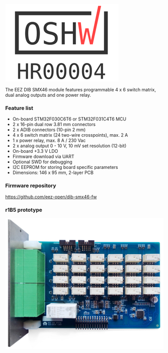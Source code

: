 [![OSHW-HR000004](OSHW_UID_HR4.svg)](https://certification.oshwa.org/hr000004.html)

The EEZ DIB SMX46 module features programmable 4 x 6 switch matrix,  dual analog outputs and one power relay. 

### Feature list

* On-board STM32F030C6T6 or STM32F031C4T6 MCU
* 2 x 16-pin dual row 3.81 mm connectors
* 2 x ADIB connectors (10-pin 2 mm)
* 4 x 6 switch matrix (24 two-wire crosspoints), max. 2 A 
* 1 x power relay, max. 8 A / 230 Vac
* 2 x analog output 0 - 10 V, 10 mV set resolution (12-bit)
* On-board +3.3 V LDO
* Firmware download via UART
* Optional SWD for debugging
* I2C EEPROM for storing board specific parameters
* Dimensions: 146 x 95 mm, 2-layer PCB

### Firmware repository

https://github.com/eez-open/dib-smx46-fw

### r1B5 prototype

![prototype](Images/SMX46_prototype_r1B5.JPG)
